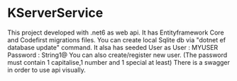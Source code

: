 # KServerService
This project developed with .net6 as web api. 
It has Entityframework Core and Codefirst migrations files. You can create local Sqlite db via "dotnet ef database update" command. 
It alsa has seeded User as 
  User : MYUSER
  Password : String1@
You can also create/register new user. (The password must contain 1 capitalise,1 number and 1 special at least)
There is a swagger in order to use api visually.

